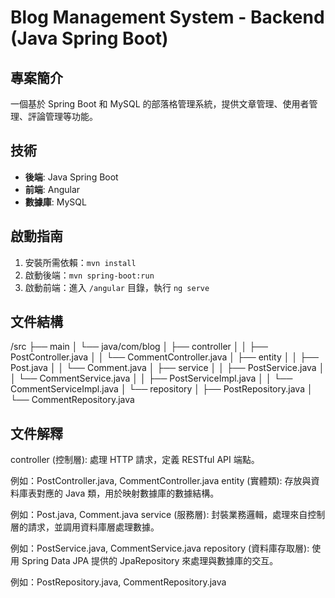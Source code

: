 # Blog Management System - Backend (Java Spring Boot)

## 專案簡介
一個基於 Spring Boot 和 MySQL 的部落格管理系統，提供文章管理、使用者管理、評論管理等功能。

## 技術
- **後端**: Java Spring Boot
- **前端**: Angular
- **數據庫**: MySQL

## 啟動指南
1. 安裝所需依賴：`mvn install`
2. 啟動後端：`mvn spring-boot:run`
3. 啟動前端：進入 `/angular` 目錄，執行 `ng serve`

## 文件結構
/src
 ├── main
 │    └── java/com/blog
 │        ├── controller
 │        │    ├── PostController.java
 │        │    └── CommentController.java
 │        ├── entity
 │        │    ├── Post.java
 │        │    └── Comment.java
 │        ├── service
 │        │    ├── PostService.java
 │        │    └── CommentService.java
 │        │   ├── PostServiceImpl.java
 │        │    └── CommentServiceImpl.java
 │        └── repository
 │             ├── PostRepository.java
 │             └── CommentRepository.java



## 文件解釋
controller (控制層): 處理 HTTP 請求，定義 RESTful API 端點。

例如：PostController.java, CommentController.java
entity (實體類): 存放與資料庫表對應的 Java 類，用於映射數據庫的數據結構。

例如：Post.java, Comment.java
service (服務層): 封裝業務邏輯，處理來自控制層的請求，並調用資料庫層處理數據。

例如：PostService.java, CommentService.java
repository (資料庫存取層): 使用 Spring Data JPA 提供的 JpaRepository 來處理與數據庫的交互。

例如：PostRepository.java, CommentRepository.java
